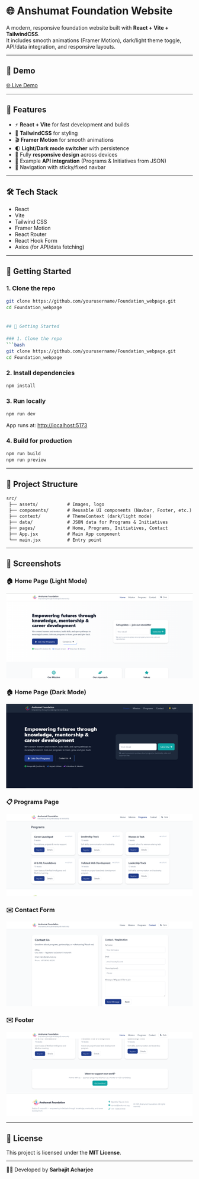 # 🌐 Anshumat Foundation Website  

A modern, responsive foundation website built with **React + Vite + TailwindCSS**.  
It includes smooth animations (Framer Motion), dark/light theme toggle, API/data integration, and responsive layouts.  

---

## 🎥 Demo  
[🌐 Live Demo](https://foundation-webpage-5r1k.vercel.app/)  

---

## 📌 Features  
- ⚡ **React + Vite** for fast development and builds  
- 🎨 **TailwindCSS** for styling  
- 🎬 **Framer Motion** for smooth animations  
- 🌓 **Light/Dark mode switcher** with persistence  
- 📱 Fully **responsive design** across devices  
- 📡 Example **API integration** (Programs & Initiatives from JSON)  
- 🔗 Navigation with sticky/fixed navbar  

---

## 🛠️ Tech Stack  
- React  
- Vite  
- Tailwind CSS  
- Framer Motion  
- React Router  
- React Hook Form  
- Axios (for API/data fetching)  

---

## 🚀 Getting Started  

### 1. Clone the repo  
```bash
git clone https://github.com/yourusername/Foundation_webpage.git
cd Foundation_webpage


## 🚀 Getting Started  

### 1. Clone the repo  
```bash
git clone https://github.com/yourusername/Foundation_webpage.git
cd Foundation_webpage
````

### 2. Install dependencies

```bash
npm install
```

### 3. Run locally

```bash
npm run dev
```

App runs at: [http://localhost:5173](http://localhost:5173)

### 4. Build for production

```bash
npm run build
npm run preview
```

---

## 📂 Project Structure

```
src/
 ├── assets/           # Images, logo
 ├── components/       # Reusable UI components (Navbar, Footer, etc.)
 ├── context/          # ThemeContext (dark/light mode)
 ├── data/             # JSON data for Programs & Initiatives
 ├── pages/            # Home, Programs, Initiatives, Contact
 ├── App.jsx           # Main App component
 └── main.jsx          # Entry point
```

---

## 📸 Screenshots

### 🏠 Home Page (Light Mode)

![Home Light](./src/assets/ss/Screenshot%202025-09-06%20164922.png)

### 🏠 Home Page (Dark Mode)

![Home Dark](./src/assets/ss/Screenshot%202025-09-06%20171734.png)

### 📋 Programs Page

![Programs](./src/assets/ss/Screenshot%202025-09-06%20165124.png)

### ✉️ Contact Form

![Contact](./src/assets/ss/Screenshot%202025-09-06%20165002.png)


### ✉️ Footer 

![Footer](./src/assets/ss/Screenshot%202025-09-06%20165036.png)

---

## 📜 License

This project is licensed under the **MIT License**.

---

👨‍💻 Developed by **Sarbajit Acharjee**

```


